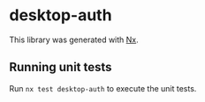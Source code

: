 # desktop-auth

This library was generated with [Nx](https://nx.dev).

## Running unit tests

Run `nx test desktop-auth` to execute the unit tests.
